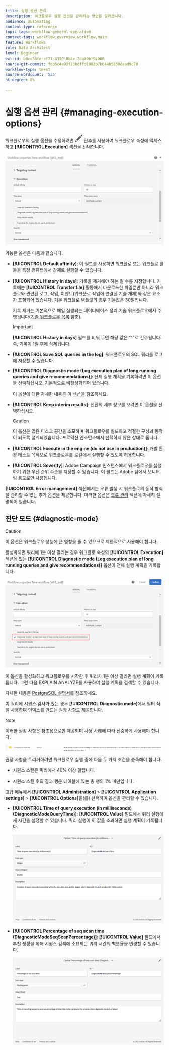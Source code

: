 ```yaml
---
title: 실행 옵션 관리
description: 워크플로우 실행 옵션을 관리하는 방법을 알아봅니다.
audience: automating
content-type: reference
topic-tags: workflow-general-operation
context-tags: workflow,overview;workflow,main
feature: Workflows
role: Data Architect
level: Beginner
exl-id: b0cc38fe-cf71-4350-8b4e-7daf0bf94066
source-git-commit: fcb5c4a92f23bdffd1082b7b044b5859dead9d70
workflow-type: tm+mt
source-wordcount: '525'
ht-degree: 8%

---
```


# 실행 옵션 관리 {#managing-execution-options}

워크플로우의 실행 옵션을 수정하려면 ![](assets/edit_darkgrey-24px.png) 단추를 사용하여 워크플로우 속성에 액세스하고 **[!UICONTROL Execution]** 섹션을 선택합니다.

![](assets/wkf_execution_6.png)

가능한 옵션은 다음과 같습니다.

* **[!UICONTROL Default affinity]**: 이 필드를 사용하면 워크플로 또는 워크플로 활동을 특정 컴퓨터에서 강제로 실행할 수 있습니다.

* **[!UICONTROL History in days]**: 기록을 제거해야 하는 일 수를 지정합니다. 기록에는 **[!UICONTROL Transfer file]** 활동에서 다운로드한 파일뿐만 아니라 워크플로와 관련된 로그, 작업, 이벤트(워크플로 작업에 연결된 기술 개체)와 같은 요소가 포함되어 있습니다. 기본 워크플로 템플릿의 경우 기본값은 30일입니다.

  기록 제거는 기본적으로 매일 실행되는 데이터베이스 정리 기술 워크플로우에서 수행됩니다([기술 워크플로우 목록](../../administration/using/technical-workflows.md) 참조).

  >[!IMPORTANT]
  >
  >**[!UICONTROL History in days]** 필드를 비워 두면 해당 값은 &quot;1&quot;로 간주됩니다. 즉, 기록이 1일 후에 삭제됩니다.

* **[!UICONTROL Save SQL queries in the log]**: 워크플로우의 SQL 쿼리를 로그에 저장할 수 있습니다.

* **[!UICONTROL Diagnostic mode (Log execution plan of long running queries and give recommendations)]**: 전체 실행 계획을 기록하려면 이 옵션을 선택하십시오. 기본적으로 비활성화되어 있습니다.

  이 옵션에 대한 자세한 내용은 이 [섹션](#diagnostic-mode)을 참조하세요.

* **[!UICONTROL Keep interim results]**: 전환의 세부 정보를 보려면 이 옵션을 선택하십시오.

  >[!CAUTION]
  >
  >이 옵션은 많은 디스크 공간을 소모하며 워크플로우를 빌드하고 적절한 구성과 동작이 되도록 설계되었습니다. 프로덕션 인스턴스에서 선택하지 않은 상태로 둡니다.

* **[!UICONTROL Execute in the engine (do not use in production)]**: 개발 환경 테스트 목적으로 워크플로우를 로컬에서 실행할 수 있도록 허용합니다.

* **[!UICONTROL Severity]**: Adobe Campaign 인스턴스에서 워크플로우를 실행하기 위한 우선 순위 수준을 지정할 수 있습니다. 이 필드는 Adobe 팀에서 모니터링 용도로만 사용됩니다.

**[!UICONTROL Error management]** 섹션에서는 오류 발생 시 워크플로의 동작 방식을 관리할 수 있는 추가 옵션을 제공합니다. 이러한 옵션은 [오류 관리](../../automating/using/monitoring-workflow-execution.md#error-management) 섹션에 자세히 설명되어 있습니다.

## 진단 모드 {#diagnostic-mode}

>[!CAUTION]
>
>이 옵션은 워크플로우 성능에 큰 영향을 줄 수 있으므로 제한적으로 사용해야 합니다.

활성화되면 쿼리에 1분 이상 걸리는 경우 워크플로 속성의 **[!UICONTROL Execution]** 섹션에 있는 **[!UICONTROL Diagnostic mode (Log execution plan of long running queries and give recommendations)]** 옵션이 전체 실행 계획을 기록합니다.

![](assets/wkf_diagnostic.png)

이 옵션을 활성화하고 워크플로우를 시작한 후 쿼리가 1분 이상 걸리면 실행 계획이 기록됩니다. 그런 다음 EXPLAIN ANALYZE를 사용하여 실행 계획을 검색할 수 있습니다.

자세한 내용은 [PostgreSQL 설명서](https://www.postgresql.org/docs/9.4/using-explain.html)를 참조하세요.

이 쿼리에 시퀀스 검사가 있는 경우 **[!UICONTROL Diagnostic mode]**&#x200B;에서 필터 식을 사용하여 인덱스를 만드는 권장 사항도 제공합니다.

>[!NOTE]
>
> 이러한 권장 사항은 참조용으로만 제공되며 사용 사례에 따라 신중하게 사용해야 합니다.

![](assets/wkf_diagnostic_4.png)

권장 사항을 트리거하려면 워크플로우 실행 중에 다음 두 가지 조건을 충족해야 합니다.

* 시퀀스 스캔은 쿼리에서 40% 이상 걸립니다.

* 시퀀스 스캔 후의 결과 행은 테이블에 있는 총 행의 1% 미만입니다.

고급 메뉴에서 **[!UICONTROL Administration]** > **[!UICONTROL Application settings]** > **[!UICONTROL Options]**&#x200B;을(를) 선택하여 옵션을 관리할 수 있습니다.

* **[!UICONTROL Time of query execution (in milliseconds)(DiagnosticModeQueryTime)]**: **[!UICONTROL Value]** 필드에서 쿼리 실행에 새 시간을 설정할 수 있습니다. 쿼리 실행이 이 값을 초과하면 실행 계획이 기록됩니다.

  ![](assets/wkf_diagnostic_2.png)

* **[!UICONTROL Percentage of seq scan time (DiagnosticModeSeqScanPercentage)]**: **[!UICONTROL Value]** 필드에서 추천 생성을 위해 시퀀스 검색에 소요되는 쿼리 시간의 백분율을 변경할 수 있습니다.

  ![](assets/wkf_diagnostic_3.png)
